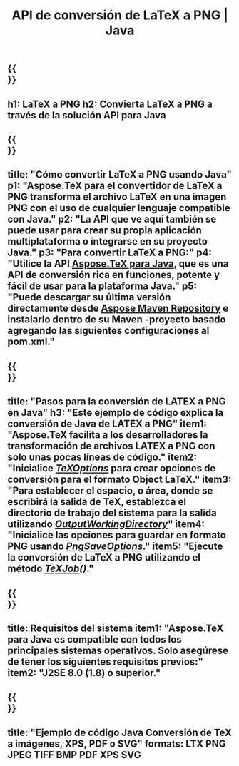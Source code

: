﻿---
translation: true
template: /_templates/_conversion-child-java.md
title: API de conversión de LaTeX a PNG | Java
description: Funcionalidad de conversión de LaTeX a PNG. Integre esta biblioteca Java local en su proyecto o use aplicaciones multiplataforma para convertir LaTeX a PNG.
keywords: látex a png api java, latex2png integrar
url: /java/conversion/latex-to-png/
family: tex
platformtag: java
feature: conversion
informat: LATEX
outformat: PNG
otherformats: BMP TIFF JPEG PDF
---

{{<section banner>}}
---
h1: LaTeX a PNG
h2: Convierta LaTeX a PNG a través de la solución API para Java
---

{{<section overview>}}
---
title: "Cómo convertir LaTeX a PNG usando Java"
p1: "Aspose.TeX para el convertidor de LaTeX a PNG transforma el archivo LaTeX en una imagen PNG con el uso de cualquier lenguaje compatible con Java."
p2: "La API que ve aquí también se puede usar para crear su propia aplicación multiplataforma o integrarse en su proyecto Java."
p3: "Para convertir LaTeX a PNG:"
p4: "Utilice la API [Aspose.TeX para Java](https://products.aspose.com/tex/java), que es una API de conversión rica en funciones, potente y fácil de usar para la plataforma Java."
p5: "Puede descargar su última versión directamente desde [Aspose Maven Repository](https://repository.aspose.com/tex/) e instalarlo dentro de su Maven -proyecto basado agregando las siguientes configuraciones al pom.xml."
---

{{<section feature1>}}
---
title: "Pasos para la conversión de LATEX a PNG en Java"
h3: "Este ejemplo de código explica la conversión de Java de LATEX a PNG"
item1: "Aspose.TeX facilita a los desarrolladores la transformación de archivos LATEX a PNG con solo unas pocas líneas de código."
item2: "Inicialice [*TeXOptions*](https://reference.aspose.com/tex/java/com.aspose.tex/TeXOptions) para crear opciones de conversión para el formato Object LaTeX."
item3: "Para establecer el espacio, o área, donde se escribirá la salida de TeX, establezca el directorio de trabajo del sistema para la salida utilizando [*OutputWorkingDirectory*](https://reference.aspose.com/tex/java/com.aspose.tex/TeXOptions#getOutputWorkingDirectory--)"
item4: "Inicialice las opciones para guardar en formato PNG usando [*PngSaveOptions*](https://reference.aspose.com/tex/java/com.aspose.tex.rendering/PngSaveOptions)."
item5: "Ejecute la conversión de LaTeX a PNG utilizando el método [*TeXJob()*](https://reference.aspose.com/tex/java/com.aspose.tex/TeXJob)."
---

{{<section feature2>}}
---
title: Requisitos del sistema
item1: "Aspose.TeX para Java es compatible con todos los principales sistemas operativos. Solo asegúrese de tener los siguientes requisitos previos:"
item2: "J2SE 8.0 (1.8) o superior."
---

{{<section widget>}}
---
title: "Ejemplo de código Java Conversión de TeX a imágenes, XPS, PDF o SVG"
formats: LTX PNG JPEG TIFF BMP PDF XPS SVG
---